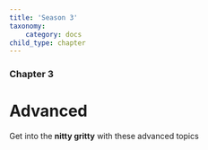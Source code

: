 ```yaml
---
title: 'Season 3'
taxonomy:
    category: docs
child_type: chapter
---
```


### Chapter 3

# Advanced

Get into the **nitty gritty** with these advanced topics
